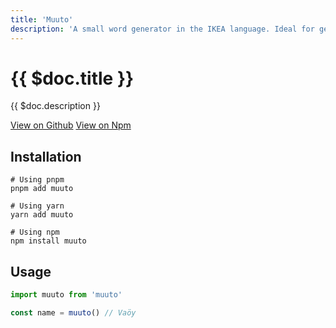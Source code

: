 ```yaml
---
title: 'Muuto'
description: 'A small word generator in the IKEA language. Ideal for generating pet project names.'
---
```


# {{ $doc.title }}

{{ $doc.description }}

<a href="https://github.com/hywax/muuto" target="_blank" rel="nofollow"><span class="i-uil:github-alt"></span> View on Github</a>
<a href="https://www.npmjs.com/package/muuto" target="_blank" rel="nofollow" class="ml-3"><span class="i-teenyicons:npm-solid"></span> View on Npm</a>

## Installation

```shell
# Using pnpm
pnpm add muuto

# Using yarn
yarn add muuto

# Using npm
npm install muuto
```

## Usage

```typescript
import muuto from 'muuto'

const name = muuto() // Vaöy
```
